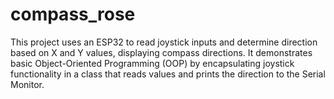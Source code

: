 # compass_rose
This project uses an ESP32 to read joystick inputs and determine direction based on X and Y values, displaying compass directions. It demonstrates basic Object-Oriented Programming (OOP) by encapsulating joystick functionality in a class that reads values and prints the direction to the Serial Monitor.
